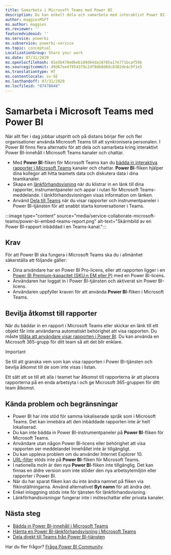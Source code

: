 ```yaml
---
title: Samarbeta i Microsoft Teams med Power BI
description: Du kan enkelt dela och samarbeta med interaktivt Power BI-innehåll i Microsoft Teams kanaler och chattar.
author: maggiesMSFT
ms.author: maggies
ms.reviewer: ''
featuredvideoid: ''
ms.service: powerbi
ms.subservice: powerbi-service
ms.topic: conceptual
LocalizationGroup: Share your work
ms.date: 07/31/2020
ms.openlocfilehash: 01e5b470e0beb189d64da18785a17e771bcaf59b
ms.sourcegitcommit: d9d67ee47954379c2df8db8d0dc8302de4c9f1e5
ms.translationtype: HT
ms.contentlocale: sv-SE
ms.lasthandoff: 07/31/2020
ms.locfileid: "87478048"
---
```

# <a name="collaborate-in-microsoft-teams-with-power-bi"></a>Samarbeta i Microsoft Teams med Power BI

När allt fler i dag jobbar utspritt och på distans börjar fler och fler organisationer använda Microsoft Teams till att synkronisera personalen. I Power BI finns flera alternativ för att dela och samarbeta kring interaktivt Power BI-innehåll i Microsoft Teams kanaler och chattar. 

- Med **Power BI**-fliken för Microsoft Teams kan du [bädda in interaktiva rapporter i Microsoft Teams](service-embed-report-microsoft-teams.md) kanaler och chattar. **Power BI**-fliken hjälper dina kollegor att hitta teamets data och diskutera data i dina teamkanaler. 
- Skapa en [länkförhandsvisning](service-teams-link-preview.md) när du klistrar in en länk till dina rapporter, instrumentpaneler och appar i rutan för Microsoft Teams-meddelande. I länkförhandsvisningen visas information om länken. 
- Använd [Dela till Teams](service-share-report-teams.md) när du visar rapporter och instrumentpaneler i Power BI-tjänsten för att snabbt starta konversationer i Teams.
 
:::image type="content" source="media/service-collaborate-microsoft-teams/power-bi-embed-teams-report.png" alt-text="Skärmbild av en Power BI-rapport inbäddad i en Teams-kanal.":::

## <a name="requirements"></a>Krav

För att Power BI ska fungera i Microsoft Teams ska du i allmänhet säkerställa att följande gäller:

- Dina användare har en Power BI Pro-licens, eller att rapporten ligger i en [Power BI Premium-kapacitet (SKU:n EM eller P)](../admin/service-premium-what-is.md) med en Power BI-licens.
- Användaren har loggat in i Power BI-tjänsten och aktiverat sin Power BI-licens.
- Användaren uppfyller kraven för att använda **Power BI**-fliken i Microsoft Teams.

## <a name="grant-access-to-reports"></a>Bevilja åtkomst till rapporter

När du bäddar in en rapport i Microsoft Teams eller skickar en länk till ett objekt får inte användarna automatiskt behörighet att visa rapporten. Du måste [tillåta att användare visar rapporten i Power BI](service-share-dashboards.md). Du kan använda en Microsoft 365-grupp för ditt team så att det blir enklare.

> [!IMPORTANT]
> Se till att granska vem som kan visa rapporten i Power BI-tjänsten och bevilja åtkomst till de som inte visas i listan.

Ett sätt att se till att alla i teamet har åtkomst till rapporterna är att placera rapporterna på en enda arbetsyta i och ge Microsoft 365-gruppen för ditt team åtkomst.

## <a name="known-issues-and-limitations"></a>Kända problem och begränsningar

- Power BI har inte stöd för samma lokaliserade språk som i Microsoft Teams. Det kan innebära att den inbäddade rapporten inte är helt lokaliserad.
- Du kan inte bädda in Power BI-instrumentpaneler på **Power BI**-fliken för Microsoft Teams.
- Användare utan någon Power BI-licens eller behörighet att visa rapporten ser meddelandet Innehållet inte är tillgängligt.
- Du kan uppleva problem om du använder Internet Explorer 10. <!--You can look at the [browsers support for Power BI](../consumer/end-user-browsers.md) and for [Microsoft 365](https://products.office.com/office-system-requirements#Browsers-section). -->
- [URL-filter](service-url-filters.md) stöds inte på **Power BI**-fliken för Microsoft Teams.
- I nationella moln är den nya **Power BI**-fliken inte tillgänglig. Det kan finnas en äldre version som inte stöder den nya arbetsytemiljön eller rapporter i Power BI.
- När du har sparat fliken kan du inte ändra namnet på fliken via flikinställningarna. Använd alternativet **Byt namn** för att ändra det.
- Enkel inloggning stöds inte för tjänsten för länkförhandsvisning.
- Länkförhandsvisningar fungerar inte i möteschattar eller privata kanaler.

## <a name="next-steps"></a>Nästa steg

- [Bädda in Power BI-innehåll i Microsoft Teams](service-embed-report-microsoft-teams.md)
- [Hämta en Power BI-länkförhandsvisning i Microsoft Teams](service-teams-link-preview.md)
- [Dela direkt till Teams från Power BI-tjänsten](service-share-report-teams.md)

Har du fler frågor? [Fråga Power BI Community](https://community.powerbi.com/).
